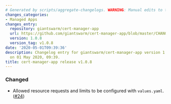```yaml
---
# Generated by scripts/aggregate-changelogs. WARNING: Manual edits to this files will be overwritten.
changes_categories:
- Managed Apps
changes_entry:
  repository: giantswarm/cert-manager-app
  url: https://github.com/giantswarm/cert-manager-app/blob/master/CHANGELOG.md#108-2020-04-30
  version: 1.0.8
  version_tag: v1.0.8
date: '2020-05-01T09:39:36'
description: Changelog entry for giantswarm/cert-manager-app version 1.0.8, published
  on 01 May 2020, 09:39.
title: cert-manager-app release v1.0.8
---
```


### Changed
- Allowed resource requests and limits to be configured with `values.yaml`. ([#24](https://github.com/giantswarm/cert-manager-app/pull/24))
